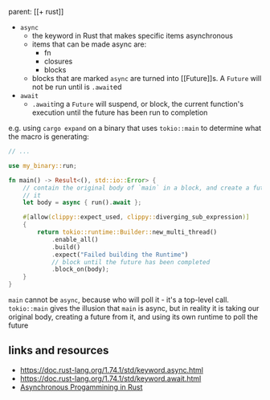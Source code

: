 parent: [[+ rust]]

- `async`
  - the keyword in Rust that makes specific items asynchronous
  - items that can be made async are:
    - fn
    - closures
    - blocks
  - blocks that are marked `async` are turned into [[Future]]s. A `Future` will
    not be run until is `.await`ed
- `await`
  - `.await`ing a `Future` will suspend, or block, the current function's
    execution until the future has been run to completion

e.g. using `cargo expand` on a binary that uses `tokio::main` to determine what
the macro is generating:

```rust
// ...

use my_binary::run;

fn main() -> Result<(), std::io::Error> {
    // contain the original body of `main` in a block, and create a future from
    // it
    let body = async { run().await };

    #[allow(clippy::expect_used, clippy::diverging_sub_expression)]
    {
        return tokio::runtime::Builder::new_multi_thread()
            .enable_all()
            .build()
            .expect("Failed building the Runtime")
            // block until the future has been completed
            .block_on(body);
    }
}
```

`main` cannot be `async`, because who will poll it - it's a top-level call.
`tokio::main` gives the illusion that `main` is async, but in reality it is
taking our original body, creating a future from it, and using its own runtime
to poll the future

## links and resources

- https://doc.rust-lang.org/1.74.1/std/keyword.async.html
- https://doc.rust-lang.org/1.74.1/std/keyword.await.html
- [Asynchronous Progammining in Rust](https://rust-lang.github.io/async-book/)
